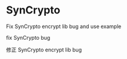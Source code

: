 # SynCrypto
Fix SynCrypto encrypt lib bug and use example

fix SynCrypto bug


修正 SynCrypto encrypt lib bug




